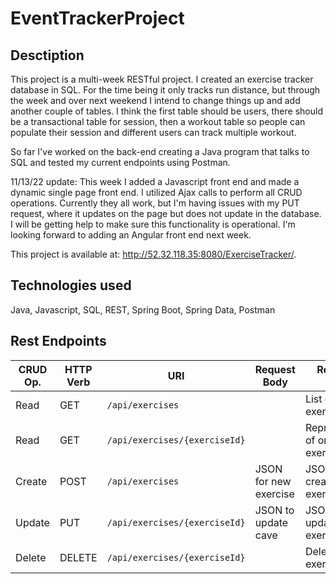 # EventTrackerProject
## Desctiption
This project is a multi-week RESTful project. I created an exercise tracker database in SQL. For the time being it only tracks run distance, but through the week and over next weekend I intend to change things up and add another couple of tables. I think the first table should be users, there should be a transactional table for session, then a workout table so people can populate their session and different users can track multiple workout.

So far I've worked on the back-end creating a Java program that talks to SQL and tested my current endpoints using Postman.

11/13/22 update:
This week I added a Javascript front end and made a dynamic single page front end. I utilized Ajax calls to perform all CRUD operations. Currently they all work, but I'm having issues with my PUT request, where it updates on the page but does not update in the database. I will be getting help to make sure this functionality is operational. I'm looking forward to adding an Angular front end next week.

This project is available at: http://52.32.118.35:8080/ExerciseTracker/.


## Technologies used
Java, Javascript, SQL, REST, Spring Boot, Spring Data, Postman

## Rest Endpoints
| CRUD Op. | HTTP Verb | URI                  | Request Body | Response Body |
|----------|-----------|----------------------|--------------|---------------|
| Read     | GET       | `/api/exercises`     |              | List of all exercises |
| Read     | GET       | `/api/exercises/{exerciseId}`|      | Representation of one exercise |
| Create   | POST      | `/api/exercises`     | JSON for new exercise | JSON of created exercises
| Update   | PUT       | `/api/exercises/{exerciseId}`| JSON to update cave | JSON of updated exercise |
| Delete   | DELETE    | `/api/exercises/{exerciseId}`|      | Deletes exercise by ID
